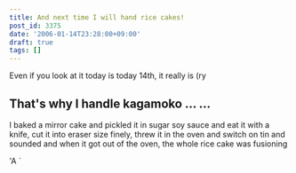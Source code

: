 ```yaml
---
title: And next time I will hand rice cakes!
post_id: 3375
date: '2006-01-14T23:28:00+09:00'
draft: true
tags: []
---
```


Even if you look at it today is today 14th, it really is (ry

## That's why I handle kagamoko ... ...

I baked a mirror cake and pickled it in sugar soy sauce and eat it with a knife, cut it into eraser size finely, threw it in the oven and switch on tin and sounded and when it got out of the oven, the whole rice cake was fusioning

'A `
